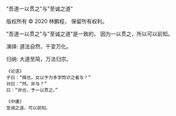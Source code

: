 "吾道一以贯之"与"至诚之道"

版权所有 © 2020 林鹏程， 保留所有权利。

"吾道一以贯之"与"至诚之道"是一致的，
因为一以贯之，所以可以前知。

演绎: 道法自然，千变万化。

归纳: 大道至简，万法归宗。

```
《论语》
子曰：“赐也，女以予为多学而识之者与？”
对曰：“然。非与？”
曰：“非也，予一以贯之。”

《中庸》
至诚之道，可以前知。
```
